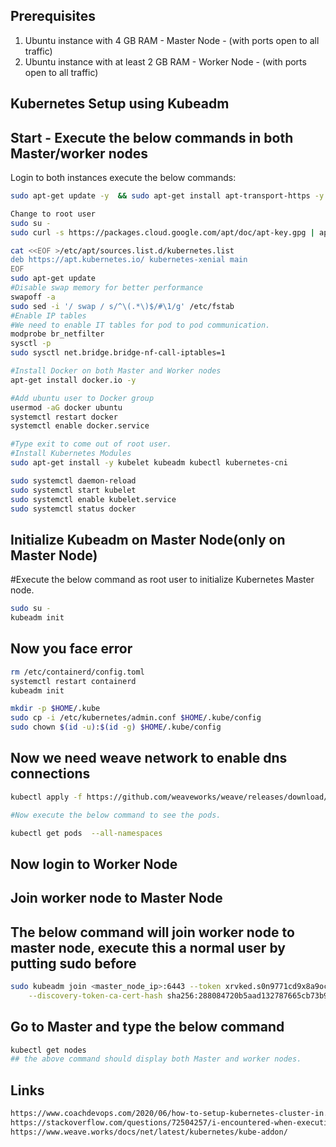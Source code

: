 ## Prerequisites

1. Ubuntu instance with 4 GB RAM - Master Node - (with ports open to all traffic)
2. Ubuntu instance with at least 2 GB RAM - Worker Node - (with ports open to all traffic)

## Kubernetes Setup using Kubeadm

## Start - Execute the below commands in both Master/worker nodes

Login to both instances execute the below commands:

```bash
sudo apt-get update -y  && sudo apt-get install apt-transport-https -y
```
```bash
Change to root user
sudo su -
sudo curl -s https://packages.cloud.google.com/apt/doc/apt-key.gpg | apt-key add -
```
```bash
cat <<EOF >/etc/apt/sources.list.d/kubernetes.list
deb https://apt.kubernetes.io/ kubernetes-xenial main
EOF
sudo apt-get update
#Disable swap memory for better performance
swapoff -a
sudo sed -i '/ swap / s/^\(.*\)$/#\1/g' /etc/fstab
#Enable IP tables
#We need to enable IT tables for pod to pod communication.
modprobe br_netfilter
sysctl -p
sudo sysctl net.bridge.bridge-nf-call-iptables=1
```
```bash
#Install Docker on both Master and Worker nodes
apt-get install docker.io -y

#Add ubuntu user to Docker group
usermod -aG docker ubuntu
systemctl restart docker
systemctl enable docker.service

#Type exit to come out of root user.
#Install Kubernetes Modules
sudo apt-get install -y kubelet kubeadm kubectl kubernetes-cni

sudo systemctl daemon-reload
sudo systemctl start kubelet
sudo systemctl enable kubelet.service
sudo systemctl status docker
```
## Initialize Kubeadm on Master Node(only on Master Node)

#Execute the below command as root user to initialize Kubernetes Master node.
```bash
sudo su -
kubeadm init
```

## Now you face error
```bash
rm /etc/containerd/config.toml
systemctl restart containerd
kubeadm init

mkdir -p $HOME/.kube
sudo cp -i /etc/kubernetes/admin.conf $HOME/.kube/config
sudo chown $(id -u):$(id -g) $HOME/.kube/config
```

## Now we need weave network to enable dns connections
```bash
kubectl apply -f https://github.com/weaveworks/weave/releases/download/v2.8.1/weave-daemonset-k8s.yaml

#Now execute the below command to see the pods.

kubectl get pods  --all-namespaces
```

## Now login to Worker Node

## Join worker node to Master Node
## The below command will join worker node to master node, execute this a normal user by putting sudo before
```bash
sudo kubeadm join <master_node_ip>:6443 --token xrvked.s0n9771cd9x8a9oc \
    --discovery-token-ca-cert-hash sha256:288084720b5aad132787665cb73b9c530763cd1cba10e12574b4e97452137b4a
```

## Go to Master and type the below command
```bash
kubectl get nodes
## the above command should display both Master and worker nodes.
```

## Links
```bash
https://www.coachdevops.com/2020/06/how-to-setup-kubernetes-cluster-in.html
https://stackoverflow.com/questions/72504257/i-encountered-when-executing-kubeadm-init-error-issue
https://www.weave.works/docs/net/latest/kubernetes/kube-addon/
```
